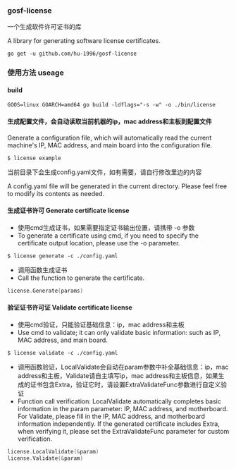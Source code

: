 ### gosf-license

一个生成软件许可证书的库

A library for generating software license certificates.

`go get -u github.com/hu-1996/gosf-license`

### 使用方法 useage
#### build

`GOOS=linux GOARCH=amd64 go build -ldflags="-s -w" -o ./bin/license`

#### 生成配置文件，会自动读取当前机器的ip，mac address和主板到配置文件

Generate a configuration file, which will automatically read the current machine's IP, MAC address, and main board into the configuration file.

```shell
$ license example
```

当前目录下会生成config.yaml文件，如有需要，请自行修改里边的内容

A config.yaml file will be generated in the current directory. Please feel free to modify its contents as needed.

#### 生成证书许可 Generate certificate license

- 使用cmd生成证书，如果需要指定证书输出位置，请携带 -o 参数 
- To generate a certificate using cmd, if you need to specify the certificate output location, please use the -o parameter.
```shell
$ license generate -c ./config.yaml
```
- 调用函数生成证书 
- Call the function to generate the certificate.
```go
license.Generate(params)
```
#### 验证证书许可证 Validate certificate license
- 使用cmd验证，只能验证基础信息：ip，mac address和主板
- Use cmd to validate; it can only validate basic information: such as IP, MAC address, and main board.
```shell
$ license validate -c ./config.yaml
```
- 调用函数验证，LocalValidate会自动在param参数中补全基础信息：ip，mac address和主板，Validate请自主填写ip，mac address和主板信息，如果生成的证书包含Extra，验证它时，请设置ExtraValidateFunc参数进行自定义验证
- Function call verification: LocalValidate automatically completes basic information in the param parameter: IP, MAC address, and motherboard. For Validate, please fill in the IP, MAC address, and motherboard information independently. If the generated certificate includes Extra, when verifying it, please set the ExtraValidateFunc parameter for custom verification.
```go
license.LocalValidate(&param)
license.Validate(&param)
```